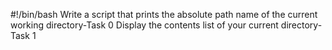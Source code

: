 #!/bin/bash
Write a script that prints the absolute path name of the current working directory-Task 0
Display the contents list of your current directory-Task 1 
